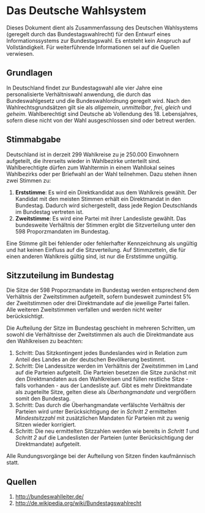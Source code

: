 # Das Deutsche Wahlsystem

Dieses Dokument dient als Zusammenfassung des Deutschen Wahlsystems (geregelt durch das Bundestagswahlrecht) für den Entwurf eines Informationssystems zur Bundestagswahl. Es entsteht kein Anspruch auf Vollständigkeit. Für weiterführende Informationen sei auf die Quellen verwiesen.

## Grundlagen

In Deutschland findet zur Bundestagswahl alle vier Jahre eine personalisierte Verhältniswahl anwendung, die durch das Bundeswahlgesetz und die Bundeswahlordnung geregelt wird. Nach den Wahlrechtsgrundsätzen gilt sie als *allgemein*, *unmittelbar*, *frei*, *gleich* und *geheim*. Wahlberechtigt sind Deutsche ab Vollendung des 18. Lebensjahres, sofern diese nicht von der Wahl ausgeschlossen sind oder betreut werden.

## Stimmabgabe

Deutschland ist in derzeit 299 Wahlkreise zu je 250.000 Einwohnern aufgeteilt, die ihrerseits wieder in Wahlbezirke unterteilt sind. Wahlberechtigte dürfen zum Wahltermin in einem Wahllokal seines Wahlbezirks oder per Briefwahl an der Wahl teilnehmen. Dazu stehen ihnen zwei Stimmen zu:

1. **Erststimme**: Es wird ein Direktkandidat aus dem Wahlkreis gewählt. Der Kandidat mit den meisten Stimmen erhält ein Direktmandat in den Bundestag. Dadurch wird sichergestellt, dass jede Region Deutschlands im Bundestag vertreten ist.
2. **Zweitstimme**: Es wird eine Partei mit ihrer Landesliste gewählt. Das bundesweite Verhältnis der Stimmen ergibt die Sitzverteilung unter den 598 Proporzmandaten im Bundestag.

Eine Stimme gilt bei fehlender oder fehlerhafter Kennzeichnung als ungültig und hat keinen Einfluss auf die Sitzverteilung. Auf Stimmzetteln, die für einen anderen Wahlkreis gültig sind, ist nur die Erststimme ungültig.
 
## Sitzzuteilung im Bundestag

Die Sitze der 598 Proporzmandate im Bundestag werden entsprechend dem Verhältnis der Zweitstimmen aufgeteilt, sofern bundesweit zumindest 5% der Zweitstimmen oder drei Direktmandate auf die jeweilige Partei fallen. Alle weiteren Zweitstimmen verfallen und werden nicht weiter berücksichtigt. 

Die Aufteilung der Sitze im Bundestag geschieht in mehreren Schritten, um sowohl die Verhältnisse der Zweitstimmen als auch die Direktmandate aus den Wahlkreisen zu beachten:

 1. Schritt: Das Sitzkontingent jedes Bundeslandes wird in Relation zum Anteil des Landes an der deutschen Bevölkerung bestimmt. 
 2. Schritt: Die Landessitze werden im Verhältnis der Zweitstimmen im Land auf die Parteien aufgeteilt. Die Parteien besetzen die Sitze zunächst mit den Direktmandaten aus den Wahlkreisen und füllen restliche Sitze - falls vorhanden - aus der Landesliste auf. Gibt es mehr Direktmandate als zugeteilte Sitze, gelten diese als *Überhangmandate* und vergrößern somit den Bundestag.
 3. Schritt: Das durch die Überhangmandate verfälschte Verhältnis der Parteien wird unter Berücksichtigung der in *Schritt 2* ermittelten *Mindestsitzzahl* mit zusätzlichen Mandaten für Parteien mit zu wenig Sitzen wieder korrigiert. 
 4. Schritt: Die neu ermittelten Sitzzahlen werden wie bereits in *Schritt 1* und *Schritt 2* auf die Landeslisten der Parteien (unter Berücksichtigung der Direktmandate) aufgeteilt. 
 
Alle Rundungsvorgänge bei der Aufteilung von Sitzen finden kaufmännisch statt. 

## Quellen

 1. <http://bundeswahlleiter.de/>
 2. <http://de.wikipedia.org/wiki/Bundestagswahlrecht>






